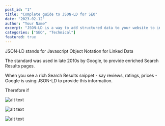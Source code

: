 ```yaml
---
post_id: "1"
title: "Complete guide to JSON-LD for SEO"
date: "2023-02-12"
author: "Your Name"
excerpt: "JSON-LD is a way to add structured data to your website to improve SEO"
categories: ["SEO", "Technical"]
featured: true
---
```


JSON-LD stands for Javascript Object Notation for Linked Data

The standard was used in late 2010s by Google, to provide enriched Search Results pages.

When you see a rich Search Results snippet - say reviews, ratings, prices - Google is using JSON-LD to provide this information.

Therefore if 

![alt text](/images/2025/02/json-ld/booking-com-json-ld.webp) 

![alt text](/images/2025/02/json-ld/booking-com-on-serp.webp)

![alt text](/images/2025/02/json-ld/rich-google-search-results.webp)
